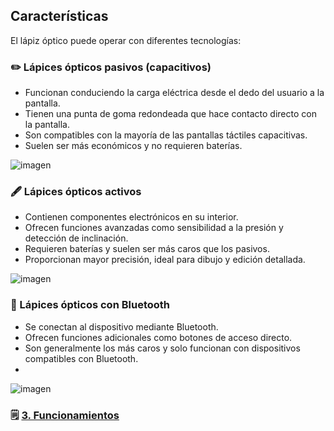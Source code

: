 ## Características
El lápiz óptico puede operar con diferentes tecnologías:

### ✏️ Lápices ópticos pasivos (capacitivos)

- Funcionan conduciendo la carga eléctrica desde el dedo del usuario a la pantalla.
- Tienen una punta de goma redondeada que hace contacto directo con la pantalla.
- Son compatibles con la mayoría de las pantallas táctiles capacitivas.
- Suelen ser más económicos y no requieren baterías.

![imagen](https://github.com/user-attachments/assets/6bf68b21-5540-45ec-a55f-aa03c56240fe)



### 🖋️ Lápices ópticos activos

- Contienen componentes electrónicos en su interior.
- Ofrecen funciones avanzadas como sensibilidad a la presión y detección de inclinación.
- Requieren baterías y suelen ser más caros que los pasivos.
- Proporcionan mayor precisión, ideal para dibujo y edición detallada.

![imagen](https://github.com/user-attachments/assets/3d097d7d-decd-4675-a2c0-2fa7c8fb30ce)





### 🔵 Lápices ópticos con Bluetooth

- Se conectan al dispositivo mediante Bluetooth.
- Ofrecen funciones adicionales como botones de acceso directo.
- Son generalmente los más caros y solo funcionan con dispositivos compatibles con Bluetooth.
- 
![imagen](https://github.com/user-attachments/assets/49477d10-3ec6-4136-ad18-52374f13ec10)



### 🗒️ [3. Funcionamientos](funcionamientos.md)
